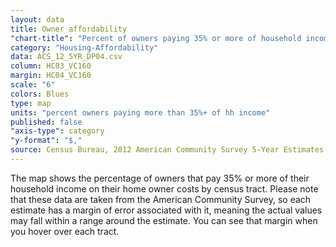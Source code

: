 ```yaml
---
layout: data
title: Owner affordability
"chart-title": "Percent of owners paying 35% or more of household income on owner costs"
category: "Housing-Affordability"
data: ACS_12_5YR_DP04.csv
column: HC03_VC160
margin: HC04_VC160
scale: "6"
colors: Blues
type: map
units: "percent owners paying more than 35%+ of hh income"
published: false
"axis-type": category
"y-format": "$,"
source: Census Bureau, 2012 American Community Survey 5-Year Estimates. Selected Housing Characteristics.
---
```


The map shows the percentage of owners that pay 35% or more of their household income on their home owner costs by census tract. Please note that these data are taken from the American Community Survey, so each estimate has a margin of error associated with it, meaning the actual values may fall within a range around the estimate. You can see that margin when you hover over each tract.